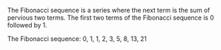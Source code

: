 The Fibonacci sequence is a series where the next term is the sum of pervious two terms. The first two terms of the Fibonacci sequence is 0 followed by 1.

The Fibonacci sequence: 0, 1, 1, 2, 3, 5, 8, 13, 21
